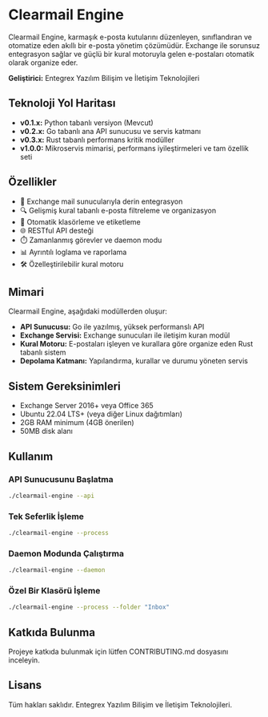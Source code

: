 # Clearmail Engine

Clearmail Engine, karmaşık e-posta kutularını düzenleyen, sınıflandıran ve otomatize eden akıllı bir e-posta yönetim çözümüdür. Exchange ile sorunsuz entegrasyon sağlar ve güçlü bir kural motoruyla gelen e-postaları otomatik olarak organize eder.

**Geliştirici:** Entegrex Yazılım Bilişim ve İletişim Teknolojileri

## Teknoloji Yol Haritası

- **v0.1.x:** Python tabanlı versiyon (Mevcut)
- **v0.2.x:** Go tabanlı ana API sunucusu ve servis katmanı 
- **v0.3.x:** Rust tabanlı performans kritik modüller
- **v1.0.0:** Mikroservis mimarisi, performans iyileştirmeleri ve tam özellik seti

## Özellikler

- 📧 Exchange mail sunucularıyla derin entegrasyon
- 🔍 Gelişmiş kural tabanlı e-posta filtreleme ve organizasyon
- 📁 Otomatik klasörleme ve etiketleme
- 🌐 RESTful API desteği
- ⏱️ Zamanlanmış görevler ve daemon modu
- 📊 Ayrıntılı loglama ve raporlama
- 🛠️ Özelleştirilebilir kural motoru

## Mimari

Clearmail Engine, aşağıdaki modüllerden oluşur:

- **API Sunucusu:** Go ile yazılmış, yüksek performanslı API
- **Exchange Servisi:** Exchange sunucuları ile iletişim kuran modül
- **Kural Motoru:** E-postaları işleyen ve kurallara göre organize eden Rust tabanlı sistem
- **Depolama Katmanı:** Yapılandırma, kurallar ve durumu yöneten servis

## Sistem Gereksinimleri

- Exchange Server 2016+ veya Office 365
- Ubuntu 22.04 LTS+ (veya diğer Linux dağıtımları)
- 2GB RAM minimum (4GB önerilen)
- 50MB disk alanı

## Kullanım

### API Sunucusunu Başlatma

```bash
./clearmail-engine --api
```

### Tek Seferlik İşleme

```bash
./clearmail-engine --process
```

### Daemon Modunda Çalıştırma

```bash
./clearmail-engine --daemon
```

### Özel Bir Klasörü İşleme

```bash
./clearmail-engine --process --folder "Inbox"
```

## Katkıda Bulunma

Projeye katkıda bulunmak için lütfen CONTRIBUTING.md dosyasını inceleyin.

## Lisans

Tüm hakları saklıdır. Entegrex Yazılım Bilişim ve İletişim Teknolojileri.